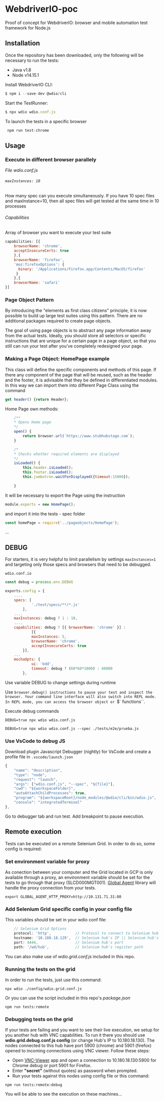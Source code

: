 # WebdriverIO-poc

Proof of concept for WebdriverIO: browser and mobile automation test framework for Node.js

## Installation

Once the repository has been downloaded, only the following will be necessary to run the tests:
- Java v1.8
- Node v14.15.1

Install WebdriverIO CLI:

```javascript
$ npm i --save-dev @wdio/cli
```

Start the TestRunner:
```javascript
$ npx wdio wdio.conf.js
```

To launch the tests in a specific browser
```javascript
 npm run test:chrome
```
## Usage

### Execute in different browser parallely

*File wdio.conf.js*

###### ``` maxInstances: 10 ``` 
How many spec can you execute simultaneously. If you have 10 spec files and maxInstance=10, then all spec files will get tested at the same time in 10 processes


###### Capabilities
Array of browser you want to execute your test suite 
 ```javascript    
capabilities: [{
     browserName: 'chrome',
     acceptInsecureCerts: true
     },{            
     browserName: 'firefox',
     'moz:firefoxOptions': {
       binary: '/Applications/Firefox.app/Contents/MacOS/firefox'
      }
     },{
     browserName: 'safari'
}]
``` 




### Page Object Pattern

By introducing the "elements as first class citizens" principle, it is now possible to build up large test suites using this pattern. There are no additional packages required to create page objects.

The goal of using page objects is to abstract any page information away from the actual tests. Ideally, you should store all selectors or specific instructions that are unique for a certain page in a page object, so that you still can run your test after you've completely redesigned your page.

### Making a Page Object: HomePage example

This class will define the specific components and methods of this page. If there any component of the page that will be reused, such as the header and the footer, it is advisable that they be defined in differentiated modules.
In this way we can import them into different Page Class using the command
```javascript
get header() {return Header};
```

Home Page own methods:
```javascript
    /**
    * Opens Home page
    */
    open() {
        return browser.url(`https://www.stubhubstage.com`);
    }

    /*
    * Checks whether required elements are displayed
    */
    isLoaded() {
        this.header.isLoaded();
        this.footer.isLoaded();
        this.jumbotron.waitForDisplayed({timeout:15000});
            
    }
```

It will be necessary to export the Page using the instruction

```javascript
module.exports = new HomePage();
```
and import it into the tests - spec folder

```javascript
const homePage = require('../pageobjects/HomePage');
```
...

## DEBUG

For starters, it is very helpful to limit parallelism by settings `maxInstances=1` and targeting only those specs and browsers that need to be debugged.

``wdio.conf.io``

```javascript
const debug = process.env.DEBUG

exports.config = {
    ....
    specs: [
            './test/specs/**/*.js'
        ],
    ....
    maxInstances: debug ? 1 : 10,
    ....
    capabilities: debug ? [{ browserName: 'chrome' }] :
            [{
            maxInstances: 5,
            browserName: 'chrome',
            acceptInsecureCerts: true
        }],
    ...
    mochaOpts: {
            ui: 'bdd',
            timeout: debug ? (60*60*1000) : 60000
        },
```

Use variable DEBUG to change settings during runtime

Use `browser.debug() instructions to pause your test and inspect the browser. Your command line interface will also switch into REPL mode. In REPL mode, you can access the browser object or `$` `$$` functions``.

Execute debug commands

`DEBUG=true npx wdio wdio.conf.js`


`DEBUG=true npx wdio wdio.conf.js --spec ./tests/e2e/prueba.js`

### Use VsCode to debug JS

Download plugin Javascript Debugger (nightly) for VsCode and create a profile file in `.vscode/launch.json`

```javascript
{
    "name": "description",
    "type": "node",
    "request": "launch",
    "args": ["wdio.conf.js", "--spec", "${file}"],
    "cwd": "${workspaceFolder}",
    "autoAttachChildProcesses": true,
    "program": "${workspaceRoot}/node_modules/@wdio/cli/bin/wdio.js",
    "console": "integratedTerminal"
},
```

Go to debugger tab and run test. Add breakpoint to pause execution. 

## Remote execution

Tests can be executed on a remote Selenium Grid. In order to do so, some config is required:

### Set environment variable for proxy

As conection between your computer and the Grid located in GCP is only available through a proxy, an environment variable should be set for the tests to go through that proxy (SLCD000MGT001). [Global Agent](https://github.com/gajus/global-agent) library will handle the proxy connection from your tests. 

```export GLOBAL_AGENT_HTTP_PROXY=http://10.131.71.31:80```

### Add Selenium Grid specific config in your config file

This variables should be set in your wdio conf file:

```javascript
    // Selenium Grid Options
    protocol: 'http',           // Protocol to connect to Selenium hub ("http" or "https")
    hostname: '10.180.18.129',  // Selenium hub's IP || Selenium hub's URL
    port: 4444,                 // Selenium hub's port
    path: '/wd/hub',            // Selenium hub's register path
```
You can also make use of *wdio.grid.conf.js* included in this repo. 

### Running the tests on the grid

In order to run the tests, just use this command:

```npx wdio ./config/wdio.grid.conf.js```

Or you can use the script included in this repo's *package.json*

```npm run tests:remote```

### Debugging tests on the grid

If your tests are failing and you want to see their live execution, we setup for you another hub with VNC capabilities. To run it there you should use **wdio.grid.debug.conf.js config** (or change Hub's IP to 10.180.18.130). The nodes connected to this hub have port 5900 (chrome) and 5901 (firefox) opened to incoming connections using VNC viewer. Follow these steps:

- Open [VNC-Viewer](https://www.realvnc.com/en/connect/download/viewer/) app and open a connection to 10.180.18.130:5900 for Chrome debug or port 5901 for Firefox.
- Enter **"secret"** (without quotes) as password when prompted.
- Run your tests against this nodes using config file or this command:

```npm run tests:remote:debug```

You will be able to see the execution on these machines...
